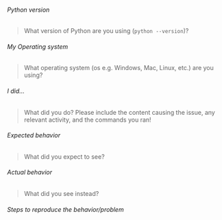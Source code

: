 ###### Python version
> What version of Python are you using (`python --version`)?



###### My Operating system
> What operating system (os e.g. Windows, Mac, Linux, etc.) are you using?



###### I did...
> What did you do? Please include the content causing the issue, any relevant activity, and the commands you ran!



###### Expected behavior
> What did you expect to see?



###### Actual behavior
> What did you see instead?



###### Steps to reproduce the behavior/problem


